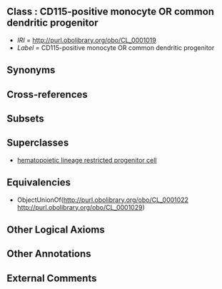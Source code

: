 
## Class : CD115-positive monocyte OR common dendritic progenitor

 * *IRI* = http://purl.obolibrary.org/obo/CL_0001019
 * *Label* = CD115-positive monocyte OR common dendritic progenitor

## Synonyms


## Cross-references


## Subsets


## Superclasses

 * [hematopoietic lineage restricted progenitor cell](../../CL/31/CL_0002031.md)

## Equivalencies

 * ObjectUnionOf(<http://purl.obolibrary.org/obo/CL_0001022> <http://purl.obolibrary.org/obo/CL_0001029>)

## Other Logical Axioms


## Other Annotations


## External Comments

